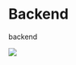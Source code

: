 # Backend
backend

<img src="http://gtd.kro.kr:8000/badge/2023WB-TeamB/Backend/TaeHee00?position=GOAT" />

